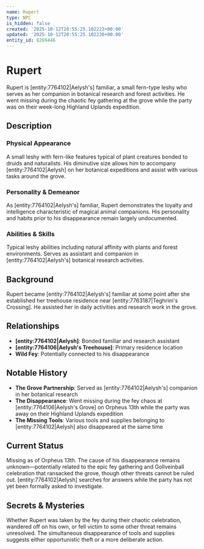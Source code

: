 ```yaml
---
name: Rupert
type: NPC
is_hidden: false
created: '2025-10-12T20:55:25.102223+00:00'
updated: '2025-10-12T20:55:25.102230+00:00'
entity_id: 8269446
---
```


# Rupert

Rupert is [entity:7764102|Aelysh's] familiar, a small fern-type leshy who serves as her companion in botanical research and forest activities. He went missing during the chaotic fey gathering at the grove while the party was on their week-long Highland Uplands expedition.

## Description

### Physical Appearance

A small leshy with fern-like features typical of plant creatures bonded to druids and naturalists. His diminutive size allows him to accompany [entity:7764102|Aelysh] on her botanical expeditions and assist with various tasks around the grove.

### Personality & Demeanor

As [entity:7764102|Aelysh's] familiar, Rupert demonstrates the loyalty and intelligence characteristic of magical animal companions. His personality and habits prior to his disappearance remain largely undocumented.

### Abilities & Skills

Typical leshy abilities including natural affinity with plants and forest environments. Serves as assistant and companion in [entity:7764102|Aelysh's] botanical research activities.

## Background

Rupert became [entity:7764102|Aelysh's] familiar at some point after she established her treehouse residence near [entity:7763187|Teghrim's Crossing]. He assisted her in daily activities and research work in the grove.

## Relationships

- **[entity:7764102|Aelysh]**: Bonded familiar and research assistant
- **[entity:7764106|Aelysh's Treehouse]**: Primary residence location
- **Wild Fey**: Potentially connected to his disappearance

## Notable History

- **The Grove Partnership**: Served as [entity:7764102|Aelysh's] companion in her botanical research
- **The Disappearance**: Went missing during the fey chaos at [entity:7764106|Aelysh's Grove] on Orpheus 13th while the party was away on their Highland Uplands expedition
- **The Missing Tools**: Various tools and supplies belonging to [entity:7764102|Aelysh] also disappeared at the same time

## Current Status

Missing as of Orpheus 13th. The cause of his disappearance remains unknown—potentially related to the epic fey gathering and Gollveinball celebration that ransacked the grove, though other threats cannot be ruled out. [entity:7764102|Aelysh] searches for answers while the party has not yet been formally asked to investigate.

## Secrets & Mysteries

Whether Rupert was taken by the fey during their chaotic celebration, wandered off on his own, or fell victim to some other threat remains unresolved. The simultaneous disappearance of tools and supplies suggests either opportunistic theft or a more deliberate action.
